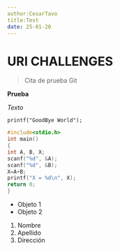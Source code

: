 ```yaml
---
author:CesarTavo
title:Test
date: 25-01-20
---
```


# URI CHALLENGES

> Cita de prueba Git

**Prueba**

*Texto*

`printf("GoodBye World");`

```c
#include<stdio.h>
int main()
{
int A, B, X;
scanf("%d", &A);
scanf("%d", &B);
X=A+B;
printf("X = %d\n", X);
return 0;
}
```

* Objeto 1
* Objeto 2

1. Nombre
2. Apellido
3. Dirección


